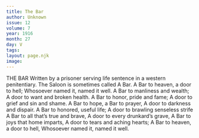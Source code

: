 ```yaml
---
title: The Bar
author: Unknown
issue: 12
volume: 7
year: 1916
month: 27
day: V
tags:
layout: page.njk
image:
---
```

THE BAR    Written by a prisoner serving life sentence in a western penitentiary.    The Saloon is sometimes called A Bar.       A Bar to heaven, a door to hell;    Whosoever named it, named it well.    A Bar to manliness and wealth;    A door to want and broken health.    A Bar to honor, pride and fame;    A door to grief and sin and shame.    A Bar to hope, a Bar to prayer,    A door to darkness and dispair.    A Bar to honored, useful life;    A door to brawling senseless strife    A Bar to all that’s true and brave,    A door to every drunkard’s grave,    A Bar to joys that home imparts,    A door to tears and aching hearts;    A Bar to heaven, a door to hell,    Whosoever named it, named it well.             




